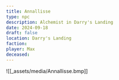 ```yaml
---
title: Annallisse
type: npc
description: Alchemist in Darry's Landing
date: 2024-09-18
draft: false
location: Darry's Landing
faction: 
player: Max
deceased:
---
```

![[_assets/media/Annallisse.bmp]]